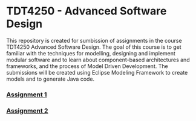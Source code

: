 # TDT4250 - Advanced Software Design
This repository is created for sumbission of assignments in the course TDT4250 Advanced Software Design. The goal of this course is to get familiar with the techniques for modelling, designing and implement modular software and to learn about component-based architectures and frameworks, and the process of  Model Driven Development. The submissions will be created using Eclipse Modeling Framework to create models and to generate Java code. 

### [Assignment 1](https://github.com/Havfar/TDT4250/tree/master/tdt4250.Assignment1)

### [Assignment 2](https://github.com/Havfar/TDT4250/tree/master/tdt4250.Assignment2)
